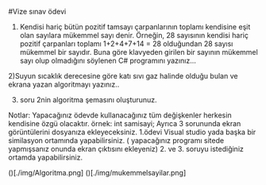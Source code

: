 #Vize sınav ödevi

1) Kendisi hariç bütün pozitif tamsayı çarpanlarının toplamı kendisine eşit olan sayılara mükemmel sayı denir. Örneğin, 28 sayısının kendisi hariç pozitif çarpanları toplamı 1+2+4+7+14 = 28 olduğundan 28 sayısı mükemmel bir sayıdır. Buna göre klavyeden girilen bir sayının mükemmel sayı olup olmadığını söylenen C# programını yazınız...

2)Suyun sıcaklık derecesine göre katı sıvı gaz halinde olduğu bulan ve ekrana yazan algoritmayı yazınız..

3) soru 2nin algoritma şemasını oluşturunuz.


Notlar: Yapacağınız ödevde kullanacağınız tüm değişkenler herkesin kendisine özgü olacaktır. örnek: int samisayi; Ayrıca 3 sorununda ekran görüntülerini dosyanıza ekleyeceksiniz. 1.ödevi Visual studio yada başka bir similasyon ortamında yapabilirsiniz. ( yapacağınız programı sitede yapmışsanız onunda ekran çıktısını ekleyeniz) 2. ve 3. soruyu istediğiniz ortamda yapabilirsiniz.


()[./img/Algoritma.png]
()[./img/mukemmelsayilar.png]